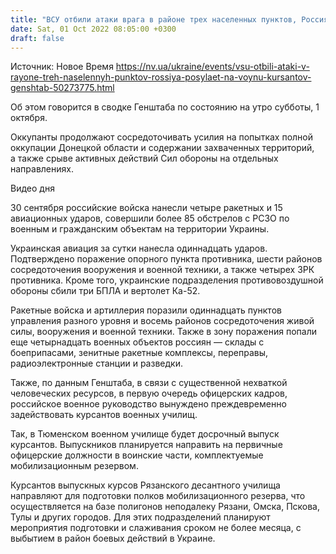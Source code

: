 ```yaml
---
title: "ВСУ отбили атаки врага в районе трех населенных пунктов, Россия посылает на войну курсантов военных училищ — Генштаб"
date: Sat, 01 Oct 2022 08:05:00 +0300
draft: false
---
```

Источник: Новое Время https://nv.ua/ukraine/events/vsu-otbili-ataki-v-rayone-treh-naselennyh-punktov-rossiya-posylaet-na-voynu-kursantov-genshtab-50273775.html


Об этом говорится в сводке Генштаба по состоянию на утро субботы, 1 октября.

 Оккупанты продолжают сосредоточивать усилия на попытках полной оккупации Донецкой области и содержании захваченных территорий, а также срыве активных действий Сил обороны на отдельных направлениях.

 Видео дня   

30 сентября российские войска нанесли четыре ракетных и 15 авиационных ударов, совершили более 85 обстрелов с РСЗО по военным и гражданским объектам на территории Украины.

Украинская авиация за сутки нанесла одиннадцать ударов. Подтверждено поражение опорного пункта противника, шести районов сосредоточения вооружения и военной техники, а также четырех ЗРК противника. Кроме того, украинские подразделения противовоздушной обороны сбили три БПЛА и вертолет Ка-52.

Ракетные войска и артиллерия поразили одиннадцать пунктов управления разного уровня и восемь районов сосредоточения живой силы, вооружения и военной техники. Также в зону поражения попали еще четырнадцать военных объектов россиян — склады с боеприпасами, зенитные ракетные комплексы, переправы, радиоэлектронные станции и разведки.

Также, по данным Генштаба, в связи с существенной нехваткой человеческих ресурсов, в первую очередь офицерских кадров, российское военное руководство вынуждено преждевременно задействовать курсантов военных училищ.

Так, в Тюменском военном училище будет досрочный выпуск курсантов. Выпускников планируется направить на первичные офицерские должности в воинские части, комплектуемые мобилизационным резервом.

Курсантов выпускных курсов Рязанского десантного училища направляют для подготовки полков мобилизационного резерва, что осуществляется на базе полигонов неподалеку Рязани, Омска, Пскова, Тулы и других городов. Для этих подразделений планируют мероприятия подготовки и слаживания сроком не более месяца, с выбытием в район боевых действий в Украине.

